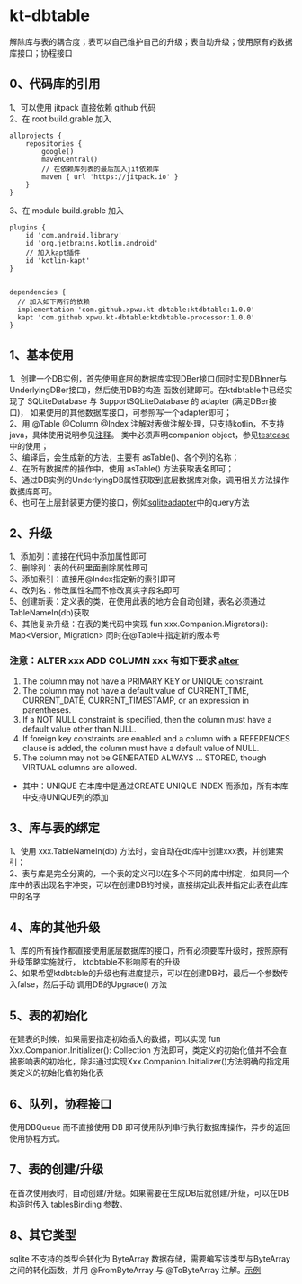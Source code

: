 # kt-dbtable

解除库与表的耦合度；表可以自己维护自己的升级；表自动升级；使用原有的数据库接口；协程接口

## 0、代码库的引用
1、可以使用 jitpack 直接依赖 github 代码   
2、在 root build.grable 加入 
```
allprojects {
	repositories {
		google()
		mavenCentral()
		// 在依赖库列表的最后加入jit依赖库
		maven { url 'https://jitpack.io' }
	}
}
```
3、在 module build.grable 加入
```
plugins {
	id 'com.android.library'
	id 'org.jetbrains.kotlin.android'
	// 加入kapt插件
	id 'kotlin-kapt'
}


dependencies {
  // 加入如下两行的依赖
  implementation 'com.github.xpwu.kt-dbtable:ktdbtable:1.0.0'
  kapt 'com.github.xpwu.kt-dbtable:ktdbtable-processor:1.0.0'
}

```


## 1、基本使用  
1、创建一个DB实例，首先使用底层的数据库实现DBer接口(同时实现DBInner与UnderlyingDBer接口)，然后使用DB的构造
函数创建即可。在ktdbtable中已经实现了 SQLiteDatabase 与 SupportSQLiteDatabase 的 adapter (满足DBer接口)，
如果使用的其他数据库接口，可参照写一个adapter即可；   
2、用 @Table @Column @Index 注解对表做注解处理，只支持kotlin，不支持java，具体使用说明参见[注释](ktdbtable-annotation%2Fsrc%2Fmain%2Fjava%2Fcom%2Fgithub%2Fxpwu%2Fktdbtble%2Fannotation%2Fannotation.kt)。
类中必须声明companion object，参见[testcase](ktdbtable%2Fsrc%2Ftest%2Fjava%2Fcom%2Fgithub%2Fxpwu%2Fktdbtable%2Fuser.kt) 中的使用；   
3、编译后，会生成新的方法，主要有 asTable()、各个列的名称；   
4、在所有数据库的操作中，使用 asTable() 方法获取表名即可；   
5、通过DB实例的UnderlyingDB属性获取到底层数据库对象，调用相关方法操作数据库即可。  
6、也可在上层封装更方便的接口，例如[sqliteadapter](ktdbtable%2Fsrc%2Fmain%2Fjava%2Fcom%2Fgithub%2Fxpwu%2Fktdbtable%2Fsqliteadapter.kt)中的query方法

## 2、升级   
1、添加列：直接在代码中添加属性即可  
2、删除列：表的代码里面删除属性即可   
3、添加索引：直接用@Index指定新的索引即可   
4、改列名：修改属性名而不修改真实字段名即可  
5、创建新表：定义表的类，在使用此表的地方会自动创建，表名必须通过TableNameIn(db)获取   
6、其他复杂升级：在表的类代码中实现 fun xxx.Companion.Migrators(): Map<Version, Migration>
同时在@Table中指定新的版本号  
### 注意：ALTER xxx ADD COLUMN xxx 有如下要求 [alter](https://www.sqlite.org/lang_altertable.html)
1. The column may not have a PRIMARY KEY or UNIQUE constraint.
2. The column may not have a default value of CURRENT_TIME, CURRENT_DATE, CURRENT_TIMESTAMP, or an expression in parentheses.
3. If a NOT NULL constraint is specified, then the column must have a default value other than NULL.
4. If foreign key constraints are enabled and a column with a REFERENCES clause is added, the column must have a default value of NULL.
5. The column may not be GENERATED ALWAYS ... STORED, though VIRTUAL columns are allowed.
* 其中：UNIQUE 在本库中是通过CREATE UNIQUE INDEX 而添加，所有本库中支持UNIQUE列的添加


## 3、库与表的绑定  
1、使用 xxx.TableNameIn(db) 方法时，会自动在db库中创建xxx表，并创建索引；   
2、表与库是完全分离的，一个表的定义可以在多个不同的库中绑定，如果同一个
库中的表出现名字冲突，可以在创建DB的时候，直接绑定此表并指定此表在此库中的名字


## 4、库的其他升级  
1、库的所有操作都直接使用底层数据库的接口，所有必须要库升级时，按照原有升级策略实施就行，
ktdbtable不影响原有的升级   
2、如果希望ktdbtable的升级也有进度提示，可以在创建DB时，最后一个参数传入false，然后手动
调用DB的Upgrade() 方法

## 5、表的初始化
在建表的时候，如果需要指定初始插入的数据，可以实现 fun Xxx.Companion.Initializer(): Collection<Xxx>
方法即可，类定义的初始化值并不会直接影响表的初始化，除非通过实现Xxx.Companion.Initializer()方法明确的指定用
类定义的初始化值初始化表

## 6、队列，协程接口
使用DBQueue 而不直接使用 DB 即可使用队列串行执行数据库操作，异步的返回使用协程方式。

## 7、表的创建/升级    
在首次使用表时，自动创建/升级。如果需要在生成DB后就创建/升级，可以在DB构造时传入 tablesBinding 参数。    

## 8、其它类型   
sqlite 不支持的类型会转化为 ByteArray 数据存储，需要编写该类型与ByteArray之间的转化函数，并用 @FromByteArray
与 @ToByteArray 注解。[示例](ktdbtable%2Fsrc%2Ftest%2Fjava%2Fcom%2Fgithub%2Fxpwu%2Fktdbtable%2Ffromtobytearray.kt)


